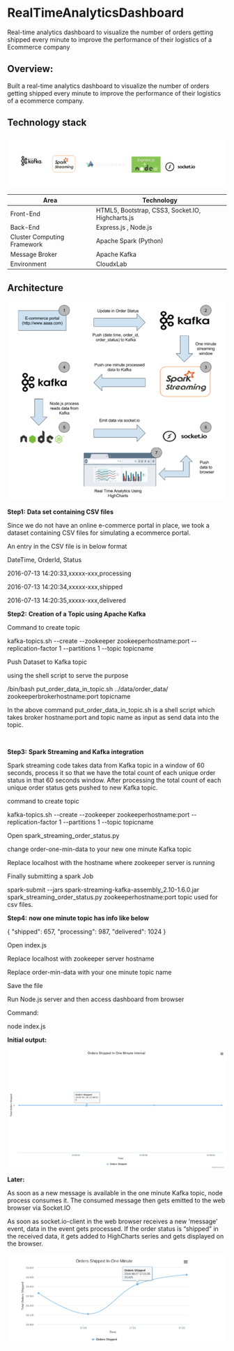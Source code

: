 # RealTimeAnalyticsDashboard

Real-time analytics dashboard to visualize the number of orders getting shipped every minute to improve the performance of their logistics of a Ecommerce company

## Overview:

Built a real-time analytics dashboard to visualize the number of orders getting shipped every minute to improve the performance of their logistics of a ecommerce company.

## Technology stack

![](stack.png)

<table>
<thead>
<tr>
<th>Area</th>
<th>Technology</th>
</tr>
</thead>
<tbody>
	<tr>
		<td>Front-End</td>
		<td> HTML5, Bootstrap, CSS3, Socket.IO, Highcharts.js </td>
	</tr>
	<tr>
		<td>Back-End</td>
		<td>Express.js , Node.js</td>
	</tr>
  <tr>
		<td>Cluster Computing Framework</td>
		<td>Apache Spark (Python)</td>
	</tr>
	<tr>
		<td>Message Broker</td>
		<td>Apache Kafka</td>
	</tr>
	<tr>
		<td>Environment</td>
		<td>CloudxLab</td>
	</tr>
</tbody>
</table>

## Architecture

![](architecture.png)

 **Step1:**
 **Data set containing CSV files**

 Since we do not have an online e-commerce portal in place, we took a dataset containing CSV files for simulating a ecommerce portal.

 An entry in the CSV file is in below format

 DateTime, OrderId, Status

  2016-07-13 14:20:33,xxxxx-xxx,processing

  2016-07-13 14:20:34,xxxxx-xxx,shipped

  2016-07-13 14:20:35,xxxxx-xxx,delivered

 **Step2:**
 **Creation of a Topic using Apache Kafka**

 Command to create topic 

 kafka-topics.sh --create --zookeeper zookeeperhostname:port --replication-factor 1 --partitions 1 --topic topicname
 
 Push Dataset to Kafka topic
 
 using the shell script to serve the purpose

 /bin/bash put_order_data_in_topic.sh ../data/order_data/ zookeeperbrokerhostname:port topicname

 In the above command put_order_data_in_topic.sh is a shell script which takes broker hostname:port and topic name as input as send data into the topic.

</br>

 **Step3:**
 **Spark Streaming and Kafka integration**

 Spark streaming code takes data from Kafka topic in a window of 60 seconds, process it so that we have the total count of each unique order status in that 60 seconds window. After processing the total count of each unique order status gets pushed to new Kafka topic.

command to create topic

 kafka-topics.sh --create --zookeeper zookeeperhostname:port --replication-factor 1 --partitions 1 --topic topicname
 
 Open spark_streaming_order_status.py 

 change order-one-min-data to your new one minute Kafka topic

 Replace localhost with the hostname where zookeeper server is running

 Finally submitting a spark Job

 spark-submit --jars spark-streaming-kafka-assembly_2.10-1.6.0.jar spark_streaming_order_status.py zookeeperhostname:port topic used for  csv files.

 **Step4:**
 **now one minute topic has info like below**

 {
    "shipped": 657,
    "processing": 987,
    "delivered": 1024
 }

  Open index.js 

  Replace localhost with zookeeper server hostname

  Replace order-min-data with your one minute topic name
  
  Save the file

 Run Node.js server  and then access dashboard from browser 

 Command:

 node index.js
 
**Initial output:**

![](initial.png)

**Later:**

 As soon as a new message is available in the one minute Kafka topic, node process consumes it. The consumed message then gets emitted to the web browser via Socket.IO

 As soon as socket.io-client in the web browser receives a new ‘message’ event, data in the event gets processed. If the order status is “shipped” in the received data, it gets added to HighCharts series and gets displayed on the browser.

![](final.png)
